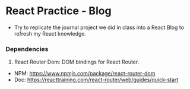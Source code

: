 # React Practice - Blog

- Try to replicate the journal project we did in class into a React Blog to refresh my React knowledge.

### Dependencies

1. React Router Dom: DOM bindings for React Router.

- NPM: https://www.npmjs.com/package/react-router-dom
- Doc: https://reacttraining.com/react-router/web/guides/quick-start
